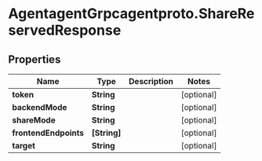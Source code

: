 # AgentagentGrpcagentproto.ShareReservedResponse

## Properties
Name | Type | Description | Notes
------------ | ------------- | ------------- | -------------
**token** | **String** |  | [optional] 
**backendMode** | **String** |  | [optional] 
**shareMode** | **String** |  | [optional] 
**frontendEndpoints** | **[String]** |  | [optional] 
**target** | **String** |  | [optional] 

